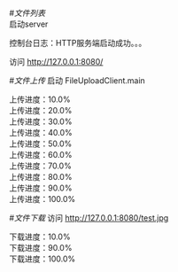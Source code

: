 #*文件列表*  
启动server

控制台日志：HTTP服务端启动成功。。。

访问 http://127.0.0.1:8080/

#*文件上传*
启动 FileUploadClient.main

上传进度：10.0%  
上传进度：20.0%  
上传进度：30.0%  
上传进度：40.0%  
上传进度：50.0%  
上传进度：60.0%  
上传进度：70.0%  
上传进度：80.0%  
上传进度：90.0%  
上传进度：100.0% 


#*文件下载*
访问 http://127.0.0.1:8080/test.jpg  

下载进度：10.0%  
下载进度：90.0%  
下载进度：100.0% 

